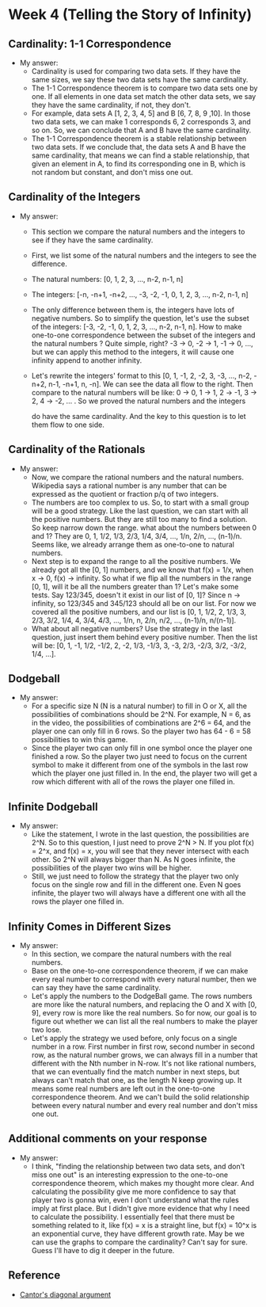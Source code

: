 # Week 4 \(Telling the Story of Infinity\)

## Cardinality: 1-1 Correspondence

* My answer:
  * Cardinality is used for comparing two data sets. If they have the same sizes, we say these two data sets have the same cardinality.
  * The 1-1 Correspondence theorem is to compare two data sets one by one. If all elements in one data set match the other data sets, we say they have the same cardinality, if not, they don't.
  * For example, data sets A \[1, 2, 3, 4, 5\] and B \[6, 7, 8, 9 ,10\]. In those two data sets, we can make 1 corresponds 6, 2 corresponds 3, and so on. So, we can conclude that A and B have the same cardinality.
  * The 1-1 Correspondence theorem is a stable relationship between two data sets. If we conclude that, the data sets A and B have the same cardinality, that means we can find a stable relationship, that given an element in A, to find its corresponding one in B, which is not random but constant, and don't miss one out.

## Cardinality of the Integers

* My answer:
  * This section we compare the natural numbers and the integers to see if they have the same cardinality.
  * First, we list some of the natural numbers and the integers to see the difference.
  * The natural numbers: \[0, 1, 2, 3, ..., n-2, n-1, n\]
  * The integers: \[-n, -n+1, -n+2, ..., -3, -2, -1, 0, 1, 2, 3, ..., n-2, n-1, n\]
  * The only difference between them is, the integers have lots of negative numbers. So to simplify the question, let's use the subset of the integers: \[-3, -2, -1, 0, 1, 2, 3, ..., n-2, n-1, n\]. How to make one-to-one correspondence between the subset of the integers and the natural numbers ? Quite simple, right? -3 -&gt; 0, -2 -&gt; 1, -1 -&gt; 0, ..., but we can apply this method to the integers, it will cause one infinity append to another infinity.
  * Let's rewrite the integers' format to this \[0, 1, -1, 2, -2, 3, -3, ..., n-2, -n+2, n-1, -n+1, n, -n\]. We can see the data all flow to the right. Then compare to the natural numbers will be like: 0 -&gt; 0, 1 -&gt; 1, 2 -&gt; -1, 3 -&gt; 2, 4 -&gt; -2, ... . So we proved the natural numbers and the integers 

    do have the same cardinality. And the key to this question is to let them flow to one side.

## Cardinality of the Rationals

* My answer:
  * Now, we compare the rational numbers and the natural numbers. Wikipedia says a rational number is any number that can be expressed as the quotient or fraction p/q of two integers. 
  * The numbers are too complex to us. So, to start with a small group will be a good strategy. Like the last question, we can start with all the positive numbers. But they are still too many to find a solution. So keep narrow down the range. what about the numbers between 0 and 1? They are 0, 1, 1/2, 1/3, 2/3, 1/4, 3/4, ..., 1/n, 2/n, ..., \(n-1\)/n. Seems like, we already arrange them as one-to-one to natural numbers.
  * Next step is to expand the range to all the positive numbers. We already got all the \[0, 1\] numbers, and we know that f\(x\) = 1/x, when x -&gt; 0, f\(x\) -&gt; infinity. So what if we flip all the numbers in the range \[0, 1\], will it be all the numbers greater than 1? Let's make some tests. Say 123/345, doesn't it exist in our list of \[0, 1\]? Since n -&gt; infinity, so 123/345 and 345/123 should all be on our list. For now we covered all the positive numbers, and our list is \[0, 1, 1/2, 2, 1/3, 3, 2/3, 3/2, 1/4, 4, 3/4, 4/3, ..., 1/n, n, 2/n, n/2, ..., \(n-1\)/n, n/\(n-1\)\].
  * What about all negative numbers? Use the strategy in the last question, just insert them behind every positive number. Then the list will be: \[0, 1, -1, 1/2, -1/2, 2, -2, 1/3, -1/3, 3, -3, 2/3, -2/3, 3/2, -3/2, 1/4, ...\].

## Dodgeball

* My answer:
  * For a specific size N \(N is a natural number\) to fill in O or X, all the possibilities of combinations should be 2^N. For example, N = 6, as in the video, the possibilities of combinations are 2^6 = 64, and the player one can only fill in 6 rows. So the player two has 64 - 6 = 58 possibilities to win this game. 
  * Since the player two can only fill in one symbol once the player one finished a row. So the player two just need to focus on the current symbol to make it different from one of the symbols in the last row which the player one just filled in. In the end, the player two will get a row which different with all of the rows the player one filled in.

## Infinite Dodgeball

* My answer:
  * Like the statement, I wrote in the last question, the possibilities are 2^N. So to this question, I just need to prove 2^N &gt; N. If you plot f\(x\) = 2^x, and f\(x\) = x, you will see that they never intersect with each other. So 2^N will always bigger than N. As N goes infinite, the possibilities of the player two wins will be higher.
  * Still, we just need to follow the strategy that the player two only focus on the single row and fill in the different one. Even N goes infinite, the player two will always have a different one with all the rows the player one filled in.

## Infinity Comes in Different Sizes

* My answer:
  * In this section, we compare the natural numbers with the real numbers. 
  * Base on the one-to-one correspondence theorem, if we can make every real number to correspond with every natural number, then we can say they have the same cardinality. 
  * Let's apply the numbers to the DodgeBall game. The rows numbers are more like the natural numbers, and replacing the O and X with \[0, 9\], every row is more like the real numbers. So for now, our goal is to figure out whether we can list all the real numbers to make the player two lose.
  * Let's apply the strategy we used before, only focus on a single number in a row. First number in first row, second number in second row, as the natural number grows, we can always fill in a number that different with the Nth number in N-row. It's not like rational numbers, that we can eventually find the match number in next steps, but always can't match that one, as the length N keep growing up. It means some real numbers are left out in the one-to-one correspondence theorem. And we can't build the solid relationship between every natural number and every real number and don't miss one out.

## Additional comments on your response

* My answer:
  * I think, "finding the relationship between two data sets, and don't miss one out" is an interesting expression to the one-to-one correspondence theorem, which makes my thought more clear. And calculating the possibility give me more confidence to say that player two is gonna win, even I don't understand what the rules imply at first place. But I didn't give more evidence that why I need to calculate the possibility. I essentially feel that there must be something related to it, like f\(x\) = x is a straight line, but f\(x\) = 10^x is an exponential curve, they have different growth rate. May be we can use the graphs to compare the cardinality? Can't say for sure. Guess I'll have to dig it deeper in the future.

## Reference

* [Cantor's diagonal argument](https://en.wikipedia.org/wiki/Cantor's_diagonal_argument)

